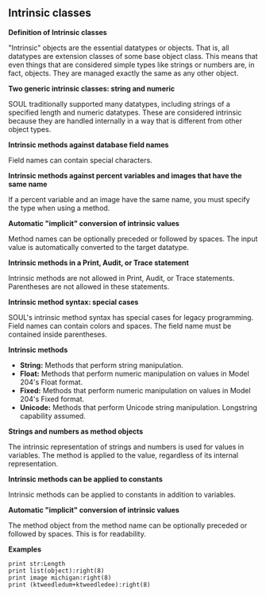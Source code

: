 ## Intrinsic classes

**Definition of Intrinsic classes**

"Intrinsic" objects are the essential datatypes or objects.  That is, all datatypes are extension classes of some base object class. This means that even things that are considered simple types like strings or numbers are, in fact, objects.  They are managed exactly the same as any other object.

**Two generic intrinsic classes: string and numeric**

SOUL traditionally supported many datatypes, including strings of a specified length and numeric datatypes.  These are considered intrinsic because they are handled internally in a way that is different from other object types.

**Intrinsic methods against database field names**

Field names can contain special characters.

**Intrinsic methods against percent variables and images that have the same name**

If a percent variable and an image have the same name, you must specify the type when using a method.

**Automatic "implicit" conversion of intrinsic values**

Method names can be optionally preceded or followed by spaces.  The input value is automatically converted to the target datatype.

**Intrinsic methods in a Print, Audit, or Trace statement**

Intrinsic methods are not allowed in Print, Audit, or Trace statements.  Parentheses are not allowed in these statements.

**Intrinsic method syntax: special cases**

SOUL's intrinsic method syntax has special cases for legacy programming.  Field names can contain colors and spaces.  The field name must be contained inside parentheses.

**Intrinsic methods**

*   **String:** Methods that perform string manipulation.
*   **Float:** Methods that perform numeric manipulation on values in Model 204's Float format.
*   **Fixed:** Methods that perform numeric manipulation on values in Model 204's Fixed format.
*   **Unicode:** Methods that perform Unicode string manipulation.  Longstring capability assumed.

**Strings and numbers as method objects**

The intrinsic representation of strings and numbers is used for values in variables.  The method is applied to the value, regardless of its internal representation.

**Intrinsic methods can be applied to constants**

Intrinsic methods can be applied to constants in addition to variables.

**Automatic "implicit" conversion of intrinsic values**

The method object from the method name can be optionally preceded or followed by spaces.  This is for readability.

**Examples**

```
print str:Length
print list(object):right(8)
print image michigan:right(8)
print (ktweedledum+ktweedledee):right(8)
```
